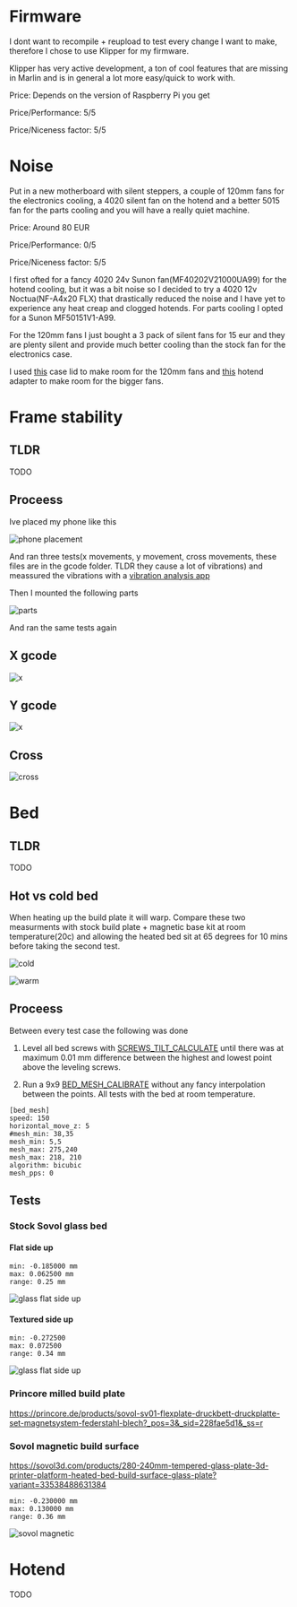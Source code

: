 # Firmware

I dont want to recompile + reupload to test every change I want to make, therefore I chose to use Klipper for my firmware.

Klipper has very active development, a ton of cool features that are missing in Marlin and is in general a lot more easy/quick to work with.


Price: Depends on the version of Raspberry Pi you get

Price/Performance: 5/5

Price/Niceness factor: 5/5

# Noise

Put in a new motherboard with silent steppers, a couple of 120mm fans for the electronics cooling, a 4020 silent fan on the hotend and a better 5015 fan for the parts cooling and you will have a really quiet machine.


Price: Around 80 EUR

Price/Performance: 0/5

Price/Niceness factor: 5/5


I first ofted for a fancy 4020 24v Sunon fan(MF40202V21000UA99) for the hotend cooling, but it was a bit noise so I decided to try a 4020 12v Noctua(NF-A4x20 FLX) that drastically reduced the noise and I have yet to experience any heat creap and clogged hotends. For parts cooling I opted for a Sunon MF50151V1-A99.

For the 120mm fans I just bought a 3 pack of silent fans for 15 eur and they are plenty silent and provide much better cooling than the stock fan for the electronics case. 
 
I used [this](https://www.thingiverse.com/thing:4097206) case lid to make room for the 120mm fans and [this](https://www.thingiverse.com/thing:4013256) hotend adapter to make room for the bigger fans.

# Frame stability

## TLDR

TODO

## Proceess
Ive placed my phone like this

![phone placement](./img/frame/placement.jpg)

And ran three tests(x movements, y movement, cross movements, these files are in the gcode folder. TLDR they cause a lot of vibrations) and meassured the vibrations with a [vibration analysis app](https://apps.apple.com/us/app/vibration-analysis/id817385888)

Then I mounted the following parts

![parts](./img/frame/parts.jpg)

And ran the same tests again

## X gcode

![x](./img/frame/x_comparison.jpg)

## Y gcode

![x](./img/frame/y_comparison.jpg)

## Cross

![cross](./img/frame/cross_comparison.jpg)

# Bed

## TLDR

TODO

## Hot vs cold bed

When heating up the build plate it will warp. Compare these two measurments with stock build plate + magnetic base kit at room temperature(20c) and allowing the heated bed sit at 65 degrees for 10 mins before taking the second test.

![cold](./img/bed/sovol-magnetic-cold.png)

![warm](./img/bed/sovol-magnetic-warm.png)

## Proceess
Between every test case the following was done

1. Level all bed screws with [SCREWS_TILT_CALCULATE](https://www.klipper3d.org/Config_Reference.html#screws_tilt_adjust) until there was at maximum 0.01 mm difference between the highest and lowest point above the leveling screws.

2. Run a 9x9 [BED_MESH_CALIBRATE](https://github.com/KevinOConnor/klipper/blob/master/docs/Bed_Mesh.md) without any fancy interpolation between the points. All tests with the bed at room temperature.

```
[bed_mesh]
speed: 150
horizontal_move_z: 5
#mesh_min: 38,35
mesh_min: 5,5
mesh_max: 275,240
mesh_max: 218, 210
algorithm: bicubic
mesh_pps: 0
```

## Tests
### Stock Sovol glass bed

#### Flat side up
```
min: -0.185000 mm
max: 0.062500 mm
range: 0.25 mm
```

![glass flat side up](./img/bed/sovol-glass-flat.png)

#### Textured side up
```
min: -0.272500
max: 0.072500
range: 0.34 mm
```

![glass flat side up](./img/bed/sovol-glass-bumpy.png)

### Princore milled build plate

https://princore.de/products/sovol-sv01-flexplate-druckbett-druckplatte-set-magnetsystem-federstahl-blech?_pos=3&_sid=228fae5d1&_ss=r

### Sovol magnetic build surface

https://sovol3d.com/products/280-240mm-tempered-glass-plate-3d-printer-platform-heated-bed-build-surface-glass-plate?variant=33538488631384

```
min: -0.230000 mm
max: 0.130000 mm
range: 0.36 mm
```

![sovol magnetic](./img/bed/sovol-magnetic-cold.png)


# Hotend

TODO
